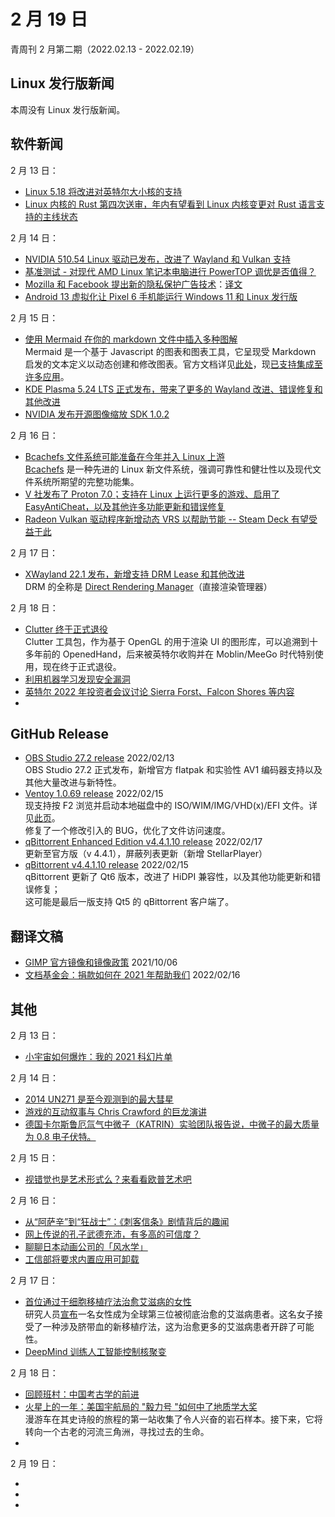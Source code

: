 # 2 月 19 日

青周刊 2 月第二期（2022.02.13 - 2022.02.19）

## Linux 发行版新闻

本周没有 Linux 发行版新闻。

## 软件新闻

2 月 13 日：

- [Linux 5.18 将改进对英特尔大小核的支持](https://www.solidot.org/story?sid=70640)
- [Linux 内核的 Rust 第四次送审，年内有望看到 Linux 内核变更对 Rust 语言支持的主线状态](https://www.phoronix.com/scan.php?page=news_item&px=Rust-For-Linux-Kernel-v4)

2 月 14 日：

- [NVIDIA 510.54 Linux 驱动已发布，改进了 Wayland 和 Vulkan 支持](https://www.phoronix.com/scan.php?page=news_item&px=NVIDIA-510.54-Linux-Driver)
- [基准测试 - 对现代 AMD Linux 笔记本电脑进行 PowerTOP 调优是否值得？](https://www.phoronix.com/scan.php?page=news_item&px=PowerTOP-ThinkPad-Ryzen-5000)
- [Mozilla 和 Facebook 提出新的隐私保护广告技术](https://www.solidot.org/story?sid=70645)：[译文](https://www.oschina.net/news/182637/mozilla-meta-ipa)
- [Android 13 虚拟化让 Pixel 6 手机能运行 Windows 11 和 Linux 发行版](https://www.solidot.org/story?sid=70653)

2 月 15 日：

- [使用 Mermaid 在你的 markdown 文件中插入多种图解](https://github.blog/2022-02-14-include-diagrams-markdown-files-mermaid/)  
    Mermaid 是一个基于 Javascript 的图表和图表工具，它呈现受 Markdown 启发的文本定义以动态创建和修改图表。官方文档详见[此处](https://mermaid-js.github.io/mermaid/#/)，现[已支持集成至许多应用](https://mermaid-js.github.io/mermaid/#/./integrations)。  
- [KDE Plasma 5.24 LTS 正式发布，带来了更多的 Wayland 改进、错误修复和其他改进](https://9to5linux.com/kde-plasma-5-24-lts-gets-first-point-release-to-improve-plasma-wayland-and-overview-effect)
- [NVIDIA 发布开源图像缩放 SDK 1.0.2](https://www.phoronix.com/scan.php?page=news_item&px=NVIDIA-Image-Scaling-SDK-1.0.2)

2 月 16 日：

- [Bcachefs 文件系统可能准备在今年并入 Linux 上游](https://www.phoronix.com/scan.php?page=news_item&px=Bcachefs-2022-Hopes)  
    [Bcachefs](https://bcachefs.org/) 是一种先进的 Linux 新文件系统，强调可靠性和健壮性以及现代文件系统所期望的完整功能集。
- [V 社发布了 Proton 7.0；支持在 Linux 上运行更多的游戏、启用了 EasyAntiCheat，以及其他许多功能更新和错误修复](https://github.com/ValveSoftware/Proton/releases/tag/proton-7.0-1)
- [Radeon Vulkan 驱动程序新增动态 VRS 以帮助节能 -- Steam Deck 有望受益于此](https://www.phoronix.com/scan.php?page=news_item&px=RADV-Dynamic-VRS-Lands)

2 月 17 日：

- [XWayland 22.1 发布，新增支持 DRM Lease 和其他改进](https://www.phoronix.com/scan.php?page=news_item&px=XWayland-22.1)  
    DRM 的全称是 [Direct Rendering Manager](https://en.wikipedia.org/wiki/Direct_Rendering_Manager)（直接渲染管理器）

2 月 18 日：

- [Clutter 终于正式退役](https://www.phoronix.com/scan.php?page=news_item&px=Clutter-Being-Retired)  
    Clutter 工具包，作为基于 OpenGL 的用于渲染 UI 的图形库，可以追溯到十多年前的 OpenedHand，后来被英特尔收购并在 Moblin/MeeGo 时代特别使用，现在终于正式退役。
- [利用机器学习发现安全漏洞](https://github.blog/2022-02-17-leveraging-machine-learning-find-security-vulnerabilities/)
- [英特尔 2022 年投资者会议讨论 Sierra Forst、Falcon Shores 等内容](https://www.phoronix.com/scan.php?page=news_item&px=Intel-Investor-2022-Highlights)
- []()


## GitHub Release

- [OBS Studio 27.2 release](https://github.com/obsproject/obs-studio/releases/tag/27.2.0) 2022/02/13  
    OBS Studio 27.2 正式发布，新增官方 flatpak 和实验性 AV1 编码器支持以及其他大量改进与新特性。
- [Ventoy 1.0.69 release](https://github.com/ventoy/Ventoy/releases/tag/v1.0.69) 2022/02/15  
    现支持按 F2 浏览并启动本地磁盘中的 ISO/WIM/IMG/VHD(x)/EFI 文件。详见[此页](https://www.ventoy.net/cn/doc_vlnk.html)。  
    修复了一个修改引入的 BUG，优化了文件访问速度。
- [qBittorrent Enhanced Edition v4.4.1.10 release](https://github.com/c0re100/qBittorrent-Enhanced-Edition/releases/tag/release-4.4.1.10) 2022/02/17  
    更新至官方版（v 4.4.1），屏蔽列表更新（新增 StellarPlayer）
- [qBittorrent v4.4.1.10 release](https://www.qbittorrent.org/news.php) 2022/02/15  
    qBittorrent 更新了 Qt6 版本，改进了 HiDPI 兼容性，以及其他功能更新和错误修复；  
    这可能是最后一版支持 Qt5 的 qBittorrent 客户端了。

## 翻译文稿

- [GIMP 官方镜像和镜像政策](../../translation/gimp-mirror-policy.md) 2021/10/06
- [文档基金会：捐款如何在 2021 年帮助我们](../../translation/donation-help-us.md) 2022/02/16

## 其他

2 月 13 日：

- [小宇宙如何爆炸：我的 2021 科幻片单](https://www.gcores.com/articles/147349)

2 月 14 日：

- [2014 UN271 是至今观测到的最大彗星](https://www.solidot.org/story?sid=70646)
- [游戏的互动叙事与 Chris Crawford 的巨龙演讲](https://www.gcores.com/articles/147426)
- [德国卡尔斯鲁厄氚气中微子（KATRIN）实验团队报告说，中微子的最大质量为 0.8 电子伏特。](https://www.nature.com/articles/d41586-022-00430-x)

2 月 15 日：

- [视错觉也是艺术形式么？来看看欧普艺术吧](https://www.gcores.com/articles/147430)

2 月 16 日：

- [从“阿萨辛”到“狂战士”：《刺客信条》剧情背后的趣闻](https://www.gcores.com/articles/147457)
- [网上传说的孔子武德充沛，有多高的可信度？](https://www.gcores.com/articles/147439)
- [聊聊日本动画公司的「风水学」](https://www.gcores.com/articles/147484)
- [工信部将要求内置应用可卸载](https://www.solidot.org/story?sid=70678)

2 月 17 日：

- [首位通过干细胞移植疗法治愈艾滋病的女性](https://www.solidot.org/story?sid=70684)  
    研究人员[宣布](https://www.nytimes.com/2022/02/15/health/hiv-cure-cord-blood.html)一名女性成为全球第三位被彻底治愈的艾滋病患者。这名女子接受了一种涉及脐带血的新移植疗法，这为治愈更多的艾滋病患者开辟了可能性。
- [DeepMind 训练人工智能控制核聚变](https://www.solidot.org/story?sid=70688)

2 月 18 日：

- [回顾班村：中国考古学的前进](https://www.gcores.com/articles/147572)
- [火星上的一年：美国宇航局的 "毅力号 "如何中了地质学大奖](https://www.nature.com/articles/d41586-022-00469-w)  
    漫游车在其史诗般的旅程的第一站收集了令人兴奋的岩石样本。接下来，它将转向一个古老的河流三角洲，寻找过去的生命。
- []()

2 月 19 日：

- []()
- []()
- []()
